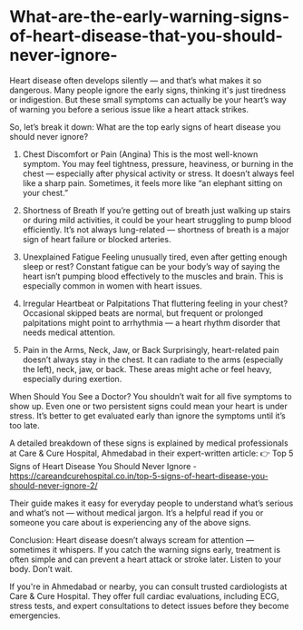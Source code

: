 # What-are-the-early-warning-signs-of-heart-disease-that-you-should-never-ignore-

Heart disease often develops silently — and that’s what makes it so dangerous. Many people ignore the early signs, thinking it's just tiredness or indigestion. But these small symptoms can actually be your heart’s way of warning you before a serious issue like a heart attack strikes.

So, let’s break it down: What are the top early signs of heart disease you should never ignore?

1. Chest Discomfort or Pain (Angina)
This is the most well-known symptom. You may feel tightness, pressure, heaviness, or burning in the chest — especially after physical activity or stress. It doesn’t always feel like a sharp pain. Sometimes, it feels more like “an elephant sitting on your chest.”

2. Shortness of Breath
If you’re getting out of breath just walking up stairs or during mild activities, it could be your heart struggling to pump blood efficiently. It’s not always lung-related — shortness of breath is a major sign of heart failure or blocked arteries.

3. Unexplained Fatigue
Feeling unusually tired, even after getting enough sleep or rest? Constant fatigue can be your body’s way of saying the heart isn’t pumping blood effectively to the muscles and brain. This is especially common in women with heart issues.

4. Irregular Heartbeat or Palpitations
That fluttering feeling in your chest? Occasional skipped beats are normal, but frequent or prolonged palpitations might point to arrhythmia — a heart rhythm disorder that needs medical attention.

5. Pain in the Arms, Neck, Jaw, or Back
Surprisingly, heart-related pain doesn’t always stay in the chest. It can radiate to the arms (especially the left), neck, jaw, or back. These areas might ache or feel heavy, especially during exertion.

When Should You See a Doctor?
You shouldn’t wait for all five symptoms to show up. Even one or two persistent signs could mean your heart is under stress. It’s better to get evaluated early than ignore the symptoms until it’s too late.

A detailed breakdown of these signs is explained by medical professionals at Care & Cure Hospital, Ahmedabad in their expert-written article:
👉 Top 5 Signs of Heart Disease You Should Never Ignore - https://careandcurehospital.co.in/top-5-signs-of-heart-disease-you-should-never-ignore-2/

Their guide makes it easy for everyday people to understand what’s serious and what’s not — without medical jargon. It’s a helpful read if you or someone you care about is experiencing any of the above signs.

Conclusion:
Heart disease doesn’t always scream for attention — sometimes it whispers. If you catch the warning signs early, treatment is often simple and can prevent a heart attack or stroke later. Listen to your body. Don’t wait.

If you're in Ahmedabad or nearby, you can consult trusted cardiologists at Care & Cure Hospital. They offer full cardiac evaluations, including ECG, stress tests, and expert consultations to detect issues before they become emergencies.
